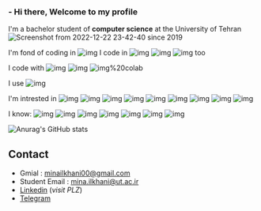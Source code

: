 ### - Hi there, Welcome to my profile
 I'm a bachelor student of **computer science** at the University of Tehran ![Screenshot from 2022-12-22 23-42-40](https://user-images.githubusercontent.com/83788223/209231124-1d1fc161-6274-4688-b3db-180001e60028.png) since 2019
  

<p>
I'm fond of coding in 
<img alt="img" src="https://img.shields.io/badge/Python-3776AB?logo=Python&logoColor=yellow" />
I code in 
<img alt="img" src="https://img.shields.io/badge/C%2B%2B-00599C?logo=C%2B%2B&logoColor=white" />
<img alt="img" src="https://img.shields.io/badge/ASM-013243" />
<img alt="img" src="https://img.shields.io/badge/MySQL-4479A1?logo=MySQL&logoColor=white" />
too
<p>
I code with 
<img alt="img" src="https://img.shields.io/badge/Visual%20Studio%20Code-007ACC?logo=Visual%20Studio%20Code&logoColor=white" />
<img alt="img" src="https://img.shields.io/badge/Jupyter-F37626?logo=Jupyter&logoColor=white" />
<img alt="img%20colab" src="https://img.shields.io/badge/google%20colab-F9AB00?logo=google%20colab&logoColor=white" />
<p>
I use
<img alt="img" src="https://img.shields.io/badge/Ubuntu-E95420?logo=Ubuntu&logoColor=white" />
<p>
I'm intrested in 
<img alt="img" src="https://img.shields.io/badge/Bio Inspired Algorithms-FF5A5F" />
<img alt="img" src="https://img.shields.io/badge/Evolutionary Algorithm-FF5A5F" />
<img alt="img" src="https://img.shields.io/badge/Applied Machine Learning-FF5A5F" />
<img alt="img" src="https://img.shields.io/badge/NLP-FF5A5F" />
<img alt="img" src="https://img.shields.io/badge/Applied Deep Learning-FF5A5F" />
<img alt="img" src="https://img.shields.io/badge/Artificial Intelligence-FF5A5F" />
<img alt="img" src="https://img.shields.io/badge/Neuroscience-FF5A5F" />
<img alt="img" src="https://img.shields.io/badge/Information Retrieval-FF5A5F" />
<img alt="img" src="https://img.shields.io/badge/Data Mining-FF5A5F" />
<p>
I know:
<img alt="img" src="https://img.shields.io/badge/NumPy-013243?logo=NumPy&logoColor=white" />
<img alt="img" src="https://img.shields.io/badge/pandas-150458?logo=pandas&logoColor=white" />
<img alt="img" src="https://img.shields.io/badge/scikit learn-EA4335?logo=scikit-learn&logoColor=white" />
<img alt="img" src="https://img.shields.io/badge/TensorFlow-FF6F00?logo=TensorFlow&logoColor=white" />
<img alt="img" src="https://img.shields.io/badge/Keras-D00000?logo=Keras&logoColor=white" />
<img alt="img" src="https://img.shields.io/badge/seaborn-8BC0D0" />
<img alt="img" src="https://img.shields.io/badge/matplotlib-FF9900" />
<p>



  
  
  
![Anurag's GitHub stats](https://github-readme-stats.vercel.app/api?username=minailkhani&show_icons=true&theme=transparent)
## Contact
- Gmial : minailkhani00@gmail.com
- Student Email : mina.ilkhani@ut.ac.ir
- [Linkedin](https://www.linkedin.com/in/mina-ilkhani-7a2a67211/) (*visit PLZ*)
- [Telegram](https://t.me/mina_iln)
